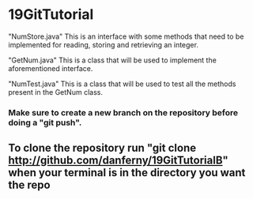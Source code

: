 # 19GitTutorial

"NumStore.java"  This is an interface with some methods that need to be implemented for reading, storing and retrieving an integer.

"GetNum.java"  This is a class that will be used to implement the aforementioned interface.

"NumTest.java"  This is a class that will be used to test all the methods present in the GetNum class.

### Make sure to create a new branch on the repository before doing a "git push".
## To clone the repository run "git clone http://github.com/danferny/19GitTutorialB" when your terminal is in the directory you want the repo
